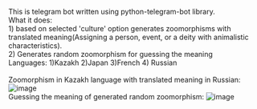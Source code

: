 This is telegram bot written using python-telegram-bot library. </br>
What it does: </br>1) based on selected 'culture' option generates zoomorphisms with translated meaning(Assigning a person, event, or a deity with animalistic characteristics).</br>
2) Generates random zoomorphism for guessing the meaning </br>
Languages: 1)Kazakh 2)Japan 3)French 4) Russian </br></br>
Zoomorphism in Kazakh language with translated meaning in Russian:
![image](https://user-images.githubusercontent.com/74294560/221161177-8aeebe4d-c24c-4cb4-bf22-dfd8ebef72be.png)
</br>
Guessing the meaning of generated random zoomorphism:
![image](https://user-images.githubusercontent.com/74294560/221161660-d26291d5-28bd-4475-99e2-c213c81ee3fa.png)
